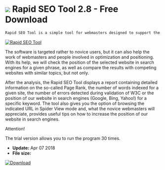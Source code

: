 # ![](https://cdn.softexe.net/static/icon/4/rapid-seo-tool-10416.png) Rapid SEO Tool 2.8 - Free Download

```sh
Rapid SEO Tool is a simple tool for webmasters designed to support the positioning of websites in search engines. It allows you to raise the position of a website in a search engine without having specialist knowledge or to compare the positions of selected websites in terms of a given keyword.
```
[![Rapid SEO Tool](https://gallery.dpcdn.pl/imgc/Tools/21199/g_-_420x350_1.5_-_x20130829160055_0.png)](https://softexe.net/win/development-it/development-tools/rapid-seo-tool:pRdpf.html)

The software is targeted rather to novice users, but it can also help the work of webmasters and people involved in optimization and positioning. With its help, we will check the position of the selected website in search engines for a given phrase, as well as compare the results with competing websites with similar topics, but not only.
 
 After the analysis, the Rapid SEO Tool displays a report containing detailed information on the so-called Page Rank, the number of words indexed for a given site, the number of errors detected during validation of W3C or the position of our website in search engines (Google, Bing, Yahoo!) for a specific keyword. The tool also gives you the option of browsing the indicated URL in Spider View mode and, what the novice webmasters will appreciate, provides useful tips on how to increase the position of our website in search engines. 
 
 Attention!
 
 The trial version allows you to run the program 30 times.


- **Update:** Apr 07 2018
- **File size:** 

[![Download](https://cdn.softexe.net/static/img/download.png)](https://softexe.net/win/development-it/development-tools/rapid-seo-tool:pRdpf.html)

